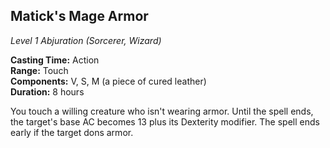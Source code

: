 ## Matick's Mage Armor
*Level 1 Abjuration (Sorcerer, Wizard)*

**Casting Time:** Action  
**Range:** Touch  
**Components:** V, S, M (a piece of cured leather)  
**Duration:** 8 hours  

You touch a willing creature who isn't wearing armor. Until the spell ends, the target's base AC becomes 13 plus its Dexterity modifier. The spell ends early if the target dons armor.